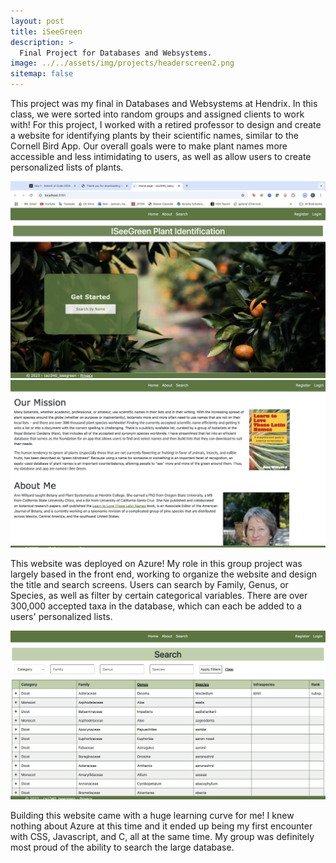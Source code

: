 ```yaml
---
layout: post
title: iSeeGreen
description: >
  Final Project for Databases and Websystems. 
image: ../../assets/img/projects/headerscreen2.png
sitemap: false
---
```


This project was my final in Databases and Websystems at Hendrix. In this class, we were sorted into random groups and assigned clients to work with! For this project, I worked with a retired professor to design and create a website for identifying plants by their scientific names, similar to the Cornell Bird App. Our overall goals were to make plant names more accessible and less intimidating to users, as well as allow users to create personalized lists of plants. 

![image](../../assets/img/projects/titlescreen.png)
![image](../../assets/img/projects/aboutscreen.png)

This website was deployed on Azure! My role in this group project was largely based in the front end, working to organize the website and design the title and search screens. Users can search by Family, Genus, or Species, as well as filter by certain categorical variables. There are over 300,000 accepted taxa in the database, which can each be added to a users' personalized lists. 

![image2](../../assets/img/projects/searchscreen.png)

Building this website came with a huge learning curve for me! I knew nothing about Azure at this time and it ended up being my first encounter with CSS, Javascript, and C, all at the same time. My group was definitely most proud of the ability to search the large database. 





